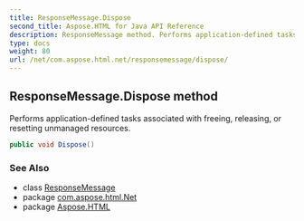```yaml
---
title: ResponseMessage.Dispose
second_title: Aspose.HTML for Java API Reference
description: ResponseMessage method. Performs application-defined tasks associated with freeing releasing or resetting unmanaged resources
type: docs
weight: 80
url: /net/com.aspose.html.net/responsemessage/dispose/
---
```

## ResponseMessage.Dispose method

Performs application-defined tasks associated with freeing, releasing, or resetting unmanaged resources.

```java
public void Dispose()
```

### See Also

* class [ResponseMessage](../)
* package [com.aspose.html.Net](../../responsemessage/)
* package [Aspose.HTML](../../../)
